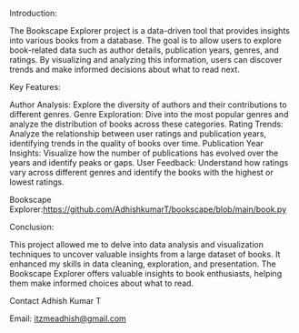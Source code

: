 Introduction:

The Bookscape Explorer project is a data-driven tool that provides insights into various books from a database. The goal is to allow users to explore book-related data such as author details, publication years, genres, and ratings. By visualizing and analyzing this information, users can discover trends and make informed decisions about what to read next.

Key Features:

Author Analysis: Explore the diversity of authors and their contributions to different genres.
Genre Exploration: Dive into the most popular genres and analyze the distribution of books across these categories.
Rating Trends: Analyze the relationship between user ratings and publication years, identifying trends in the quality of books over time.
Publication Year Insights: Visualize how the number of publications has evolved over the years and identify peaks or gaps.
User Feedback: Understand how ratings vary across different genres and identify the books with the highest or lowest ratings.

Bookscape Explorer:https://github.com/AdhishkumarT/bookscape/blob/main/book.py

Conclusion:

This project allowed me to delve into data analysis and visualization techniques to uncover valuable insights from a large dataset of books. It enhanced my skills in data cleaning, exploration, and presentation. The Bookscape Explorer offers valuable insights to book enthusiasts, helping them make informed choices about what to read.

Contact Adhish Kumar T

Email: itzmeadhish@gmail.com

